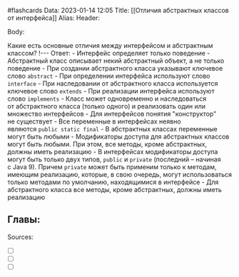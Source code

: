 #flashcards
Data: 2023-01-14 12:05
Title: [[Отличия абстрактных классов от интерфейса]]
Alias:
Header:


Body:



Какие есть основные отличия между интерфейсом и абстрактным классом?
!---
Ответ:
	- Интерфейс определяет только поведение
	- Абстрактный класс описывает некий абстрактный объект, а не только поведение
	- При создании абстрактного класса указывают ключевое слово `abstract`
	- При определении интерфейса используют слово `interface`
	- При наследовании от абстрактного класса используется ключевое слово `extends`
	- При реализации интерфейса используют слово `implements`
	- Класс может одновременно и наследоваться от абстрактного класса (только одного) и реализовать один или множество интерфейсов
	- Для интерфейсов понятия "конструктор" не существует
	- Все переменные в интерфейсах неявно являются `public static final`
	- В абстрактных классах переменные могут быть любыми
	- Модификаторы доступа для абстрактных классов могут быть любыми. При этом, все методы, кроме абстрактных, должны иметь реализацию
	- В интерфейсах модификаторы доступа могут быть только двух типов, `public` и `private` (последний – начиная с Java 9).  Причем `private` может быть применим только к методам, имеющим реализацию, которые, в свою очередь, могут использоваться только методами по умолчанию, находящимися в интерфейсе
	- Для абстрактного класса все методы, кроме абстрактных, должны иметь реализацию
<!--SR:!2023-11-03,10,710-->





Главы:
-


Sources:
- [ ] []()
- [ ] []()
- [ ] []()
